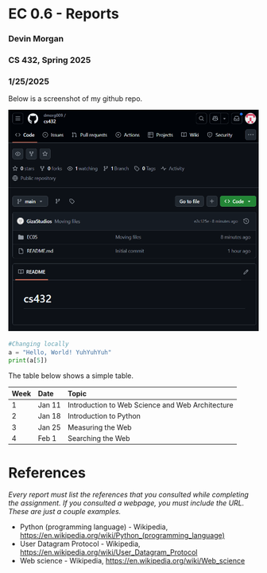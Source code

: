 # EC 0.6 - Reports

### Devin Morgan

### CS 432, Spring 2025

### 1/25/2025

Below is a screenshot of my github repo.

![\label{fig:github}](github.png)

```python
#Changing locally
a = "Hello, World! YuhYuhYuh"
print(a[5])
```

The table below shows a simple table.

| Week | Date   | Topic                                            |
| :--- | :----- | :----------------------------------------------- |
| 1    | Jan 11 | Introduction to Web Science and Web Architecture |
| 2    | Jan 18 | Introduction to Python                           |
| 3    | Jan 25 | Measuring the Web                                |
| 4    | Feb 1  | Searching the Web                                |

# References

_Every report must list the references that you consulted while completing the assignment. If you consulted a webpage, you must include the URL. These are just a couple examples._

- Python (programming language) - Wikipedia, <https://en.wikipedia.org/wiki/Python_(programming_language)>
- User Datagram Protocol - Wikipedia, <https://en.wikipedia.org/wiki/User_Datagram_Protocol>
- Web science - Wikipedia, <https://en.wikipedia.org/wiki/Web_science>
